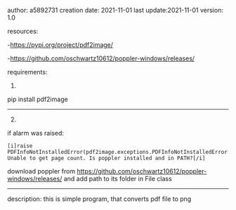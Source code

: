 author: a5892731
creation date: 2021-11-01
last update:2021-11-01
version: 1.0

resources:

-https://pypi.org/project/pdf2image/

-https://github.com/oschwartz10612/poppler-windows/releases/


requirements:

1) 
pip install pdf2image

------------------------------

2)
if alarm was raised:

    [i]raise PDFInfoNotInstalledError(pdf2image.exceptions.PDFInfoNotInstalledError: Unable to get page count. Is poppler installed and in PATH?[/i]
    
download poppler from https://github.com/oschwartz10612/poppler-windows/releases/ and add path to its folder in File class

------------------------------

description:
this is simple program, that converts pdf file to png
